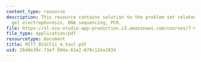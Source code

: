 ```yaml
---
content_type: resource
description: This resource contains solution to the problem set related to agarose
  gel electrophoresis, DNA sequencing, PCR.
file: https://ol-ocw-studio-app-production.s3.amazonaws.com/courses/7-01sc-fundamentals-of-biology-fall-2011/26dde39c71e7504a61e2678c12ea1024_MIT7_01SCF11_4.5sol.pdf
file_type: application/pdf
resourcetype: Document
title: MIT7_01SCF11_4.5sol.pdf
uid: 26dde39c-71e7-504a-61e2-678c12ea1024
---
```

